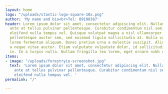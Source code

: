```yaml
---
layout: home
logo: "/uploads/stastic-logo-square-10x.png"
author: 'My name and bio<br>Tel: 09108387'
header: Lorem ipsum dolor sit amet, consectetur adipiscing elit. Nullam venenatis
  ante at tellus pulvinar pellentesque. Curabitur condimentum nisl sem, condimentum
  eleifend nulla tempus vel. Quisque volutpat magna a nisl ullamcorper volutpat. Praesent
  pellentesque auctor sem, sed euismod ligula sollicitudin at. Nulla varius tempor
  lorem fermentum aliquam. Donec pretium urna a molestie suscipit. Aliquam rhoncus
  a neque vitae auctor. Etiam vulputate vulputate dolor, id sollicitudin lorem commodo
  in. In a turpis nulla. Nullam fringilla leo lorem, eget ornare nibh rhoncus eu.Phasellus
items:
- image: "/uploads/forestryio-screenshot.jpg"
  text: 'Lorem ipsum dolor sit amet, consectetur adipiscing elit. Nullam venenatis
    ante at tellus pulvinar pellentesque. Curabitur condimentum nisl sem, condimentum
    eleifend nulla tempus vel. '
permalink: "/"

---
```

